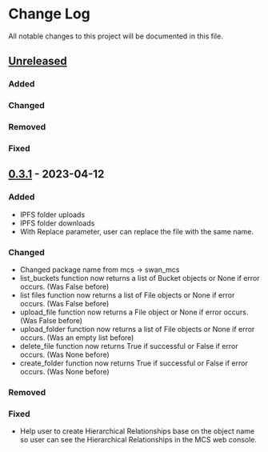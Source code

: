 # Change Log

All notable changes to this project will be documented in this file.

## [Unreleased]

### Added


### Changed


### Removed


### Fixed


## [0.3.1] - 2023-04-12

### Added

- IPFS folder uploads
- IPFS folder downloads
- With Replace parameter, user can replace the file with the same name.

### Changed

- Changed package name from mcs -> swan_mcs
- list_buckets function now returns a list of Bucket objects or None if error occurs. (Was False before)
- list files function now returns a list of File objects or None if error occurs. (Was False before)
- upload_file function now returns a File object or None if error occurs. (Was False before)
- upload_folder function now returns a list of File objects or None if error occurs. (Was an empty list before)
- delete_file function now returns True if successful or False if error occurs. (Was None before)
- create_folder function now returns True if successful or False if error occurs. (Was None before)

### Removed

### Fixed
- Help user to create Hierarchical Relationships base on the object name so user can see the Hierarchical Relationships
  in the MCS web console.
  
[0.3.1]: https://github.com/filswan/python-mcs-sdk/releases/tag/v0.3.1
[Unreleased]: https://github.com/filswan/python-mcs-sdk/tree/dev
